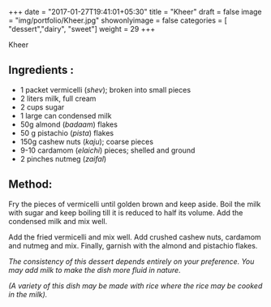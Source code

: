 +++
date = "2017-01-27T19:41:01+05:30"
title = "Kheer"
draft = false
image = "img/portfolio/Kheer.jpg"
showonlyimage = false
categories = [ "dessert","dairy", "sweet"] 
weight = 29
+++

Kheer

<!--more-->
## Ingredients :

  - 1 packet vermicelli (*shev*); broken into small pieces
  - 2 liters milk, full cream
  - 2 cups sugar
  - 1 large can condensed milk
  - 50g almond (*badaam*) flakes
  - 50 g pistachio (*pista*) flakes
  - 150g cashew nuts (*kaju*); coarse pieces
  - 9-10 cardamom (*elaichi*) pieces; shelled and ground
  - 2 pinches nutmeg (*zaifal*)

## Method:

Fry the pieces of vermicelli until golden brown and keep aside. Boil the
milk with sugar and keep boiling till it is reduced to half its volume.
Add the condensed milk and mix well.

Add the fried vermicelli and mix well. Add crushed cashew nuts, cardamom
and nutmeg and mix. Finally, garnish with the almond and pistachio
flakes.

*The consistency of this dessert depends entirely on your preference.
You may add milk to make the dish more fluid in nature*.

*(A variety of this dish may be made with rice where the rice may be
cooked in the milk).*


